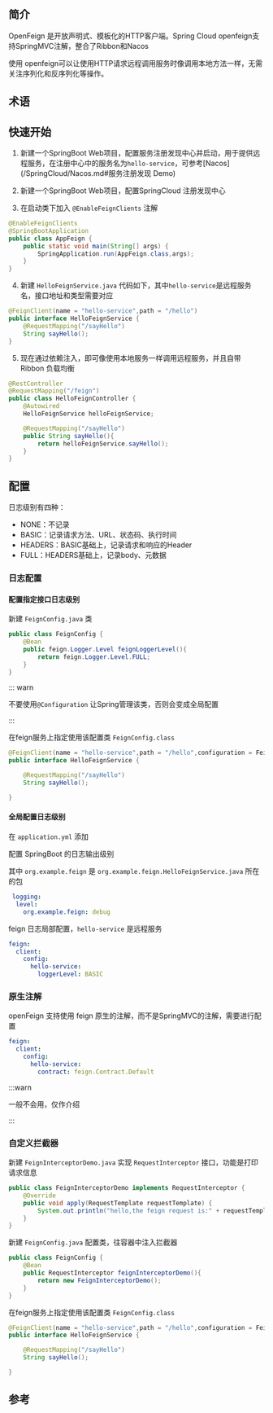 ## 简介

OpenFeign 是开放声明式、模板化的HTTP客户端。Spring Cloud openfeign支持SpringMVC注解，整合了Ribbon和Nacos

使用 openfeign可以让使用HTTP请求远程调用服务时像调用本地方法一样，无需关注序列化和反序列化等操作。

## 术语

## 快速开始

1. 新建一个SpringBoot Web项目，配置服务注册发现中心并启动，用于提供远程服务，在注册中心中的服务名为`hello-service`，可参考[Nacos](/SpringCloud/Nacos.md#服务注册发现 Demo)

2. 新建一个SpringBoot Web项目，配置SpringCloud 注册发现中心
3. 在启动类下加入 `@EnableFeignClients` 注解

```java
@EnableFeignClients
@SpringBootApplication
public class AppFeign {
    public static void main(String[] args) {
        SpringApplication.run(AppFeign.class,args);
    }
}
```

4. 新建 `HelloFeignService.java` 代码如下，其中`hello-service`是远程服务名，接口地址和类型需要对应

```java
@FeignClient(name = "hello-service",path = "/hello")
public interface HelloFeignService {
    @RequestMapping("/sayHello")
    String sayHello();
}

```

5. 现在通过依赖注入，即可像使用本地服务一样调用远程服务，并且自带 Ribbon 负载均衡

```java
@RestController
@RequestMapping("/feign")
public class HelloFeignController {
    @Autowired
    HelloFeignService helloFeignService;

    @RequestMapping("/sayHello")
    public String sayHello(){
        return helloFeignService.sayHello();
    }
}

```



## 配置

日志级别有四种：

+ NONE：不记录
+ BASIC：记录请求方法、URL、状态码、执行时间
+ HEADERS：BASIC基础上，记录请求和响应的Header
+ FULL：HEADERS基础上，记录body、元数据

### 日志配置

#### 配置指定接口日志级别

新建 `FeignConfig.java` 类 

```java
public class FeignConfig {
    @Bean
    public feign.Logger.Level feignLoggerLevel(){
        return feign.Logger.Level.FULL;
    }
}

```

::: warn

不要使用`@Configuration` 让Spring管理该类，否则会变成全局配置

:::

在feign服务上指定使用该配置类 `FeignConfig.class`

```java
@FeignClient(name = "hello-service",path = "/hello",configuration = FeignConfig.class)
public interface HelloFeignService {

    @RequestMapping("/sayHello")
    String sayHello();

}
```



#### 全局配置日志级别

在 `application.yml` 添加

配置 SpringBoot 的日志输出级别

其中 `org.example.feign` 是 `org.example.feign.HelloFeignService.java` 所在的包

```yaml
 logging:
  level:
    org.example.feign: debug
```

feign 日志局部配置，`hello-service` 是远程服务

```yaml
feign:
  client:
    config:
      hello-service:
        loggerLevel: BASIC
```

### 原生注解

openFeign 支持使用 feign 原生的注解，而不是SpringMVC的注解，需要进行配置

```yaml
feign:
  client:
    config:
      hello-service:
        contract: feign.Contract.Default
```

:::warn

一般不会用，仅作介绍

:::

### 自定义拦截器

新建 `FeignInterceptorDemo.java` 实现 `RequestInterceptor` 接口，功能是打印请求信息

```java
public class FeignInterceptorDemo implements RequestInterceptor {
    @Override
    public void apply(RequestTemplate requestTemplate) {
        System.out.println("hello,the feign request is:" + requestTemplate.request().toString());
    }
}

```

新建 `FeignConfig.java` 配置类，往容器中注入拦截器

```java
public class FeignConfig {
    @Bean
    public RequestInterceptor feignInterceptorDemo(){
        return new FeignInterceptorDemo();
    }
}

```

在feign服务上指定使用该配置类 `FeignConfig.class`

```java
@FeignClient(name = "hello-service",path = "/hello",configuration = FeignConfig.class)
public interface HelloFeignService {

    @RequestMapping("/sayHello")
    String sayHello();

}
```



## 参考

